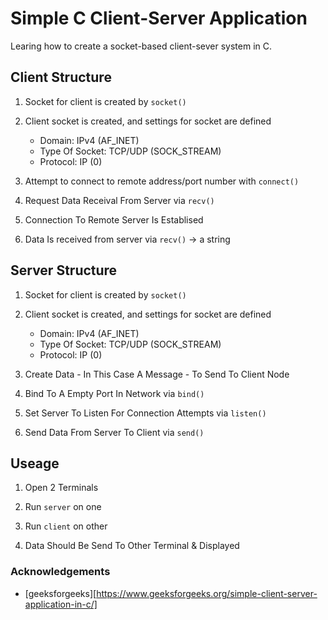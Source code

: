 # Simple C Client-Server Application

Learing how to create a socket-based client-sever system in C.

## Client Structure

1. Socket for client is created by ```socket()```

2. Client socket is created, and settings for socket are defined

   - Domain: IPv4 (AF_INET)
   - Type Of Socket: TCP/UDP (SOCK_STREAM)
   - Protocol: IP (0)

3. Attempt to connect to remote address/port number with ```connect()```

4. Request Data Receival From Server via ```recv()```

5. Connection To Remote Server Is Establised

6. Data Is received from server via ```recv()``` -> a string

## Server Structure

1. Socket for client is created by ```socket()```

2. Client socket is created, and settings for socket are defined

   - Domain: IPv4 (AF_INET)
   - Type Of Socket: TCP/UDP (SOCK_STREAM)
   - Protocol: IP (0)

3. Create Data - In This Case A Message - To Send To Client Node

4. Bind To A Empty Port In Network via ```bind()```

5. Set Server To Listen For Connection Attempts via ```listen()```

6. Send Data From Server To Client via ```send()```

## Useage

1. Open 2 Terminals

2. Run ```server``` on one

3. Run ```client``` on other

4. Data Should Be Send To Other Terminal & Displayed

### Acknowledgements

- [geeksforgeeks][https://www.geeksforgeeks.org/simple-client-server-application-in-c/]
